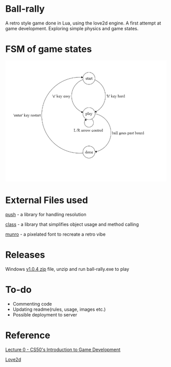 # Ball-rally
A retro style game done in Lua, using the love2d engine. A first attempt at game development. Exploring simple physics and game states.

# FSM of game states
![fsm](fsm.png)

# External Files used 
[push](https://github.com/Ulydev/push) - a library for handling resolution

[class](https://github.com/vrld/hump/blob/master/class.lua) - a library that simplifies object usage and method calling

[munro](http://www.tenbytwenty.com/#munro) - a pixelated font to recreate a retro vibe

# Releases
Windows [v1.0.4 zip](https://github.com/deoliang/ball-rally/releases/download/v1.0.4/ball-rally.zip) file, unzip and run ball-rally.exe to play
# To-do
- Commenting code
- Updating readme(rules, usage, images etc.)
- Possible deployment to server



# Reference
[Lecture 0 - CS50's Introduction to Game Development](https://www.youtube.com/watch?v=GfwpRU0cT10)

[Love2d](https://love2d.org/wiki/Main_Page)

